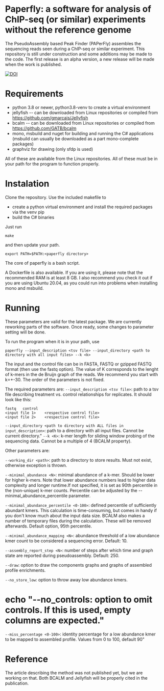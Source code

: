 # Paperfly: a software for analysis of ChIP-seq (or similar) experiments without the reference genome

The PseudoAssembly based Peak Finder (PAPerFly) assembles the sequencing reads seen during a ChIP-seq or similar experiment. 
This repository is still under construction and some additions may be made to the code. The first release is an alpha version, a new release will be made when the work is published.

[![DOI](https://zenodo.org/badge/DOI/10.5281/zenodo.6379332.svg)](https://doi.org/10.5281/zenodo.6379332)


# Requirements
- python 3.8 or newer, python3.8-venv to create a virtual environment
- jellyfish -- can be downloaded from Linux repositories or compiled from https://github.com/gmarcais/Jellyfish
- bcalm -- can be downloaded from Linux repositories or compiled from https://github.com/GATB/bcalm
- mono, msbuild and nuget for building and running the C# applications (msbuild can usually be downloaded as a part mono-complete packages)
- graphviz for drawing (only sfdp is used)

All of these are available from the Linux repositories. All of these must be in your path for the program to function properly.

# Instalation
Clone the repository. Use the included makefile to 
- create a python virtual environment and install the required packages via the venv pip
- build the C# binaries

Just run 
```
make
```
and then update your path. 
```
export PATH=$PATH:<paperfly directory>
```

The core of paperfly is a bash script.

A Dockerfile is also available. If you are using it, please note that the recommended RAM is at least 8 GB. 
I also recommend you check it out if you are using Ubuntu 20.04, as you could run into problems when installing mono and msbuild.

# Running

These parameters are valid for the latest package. We are currently reworking parts of the software. Once ready, some changes to parameter setting will be done.

To run the program when it is in your path, use
```
paperfly --input_description <tsv file> --input_directory <path to directory with all input files> --k <k>
```
The input and the control file can be in FASTA, FASTQ or gzipped FASTQ format (then use the fastq option). The value of K corresponds to the lenght of k-mers in the de Bruijn graph of the reads. We recommend you start with k=+-30.
The order of the parameters is not fixed.

The required parameters are:
```--input_description <tsv file>```: path to a tsv file describing treatment vs. control relationships for replicates. 
It should look like this: 

```
fastq   control
<input file 1>    <respective control file>
<input file 2>    <respective control file>
```

```--input_directory <path to directory with ALL files in input_description>```: path to a directory with all input files. Cannot be current directory."
```--k <K>```: k-mer length for sliding window probing of the sequencing data. Cannot be a multiple of 4 (BCALM property).

Other parameters are:

```--working_dir <path>```: path to a directory to store results. Must not exist, otherwise exception is thrown.

```--minimal_abundance <N>```: minimal abundance of a k-mer. Should be lower for higher k-mers. Note that lower abundance numbers lead to higher data complexity and longer runtime.If not specified, it is set as 90th percentile in the (non-unique) k-mer counts. Percentile can
                        be adjusted by the --minimal_abundance_percentile parameter.

```--minimal_abundance_percentile <0-100>```: defined percentile of sufficiently abundant kmers. This calculation is time-consuming, but comes in handy if you don\'t know much about the input data size.
  BCALM also makes a number of temporary files during the calculation. These will be removed afterwards. Default option, 95th percentile.

```--minimal_abundance_mapping <N>```: abundance threshold of a low abundance kmer count to be considered a sequencing error. Default: 10.

```--assembly_report_step <N>```: number of steps after which time and graph state are reported during pseudoassembly. Default: 250.

```--draw```: option to draw the components graphs and graphs of assembled profile enrichments.

```--no_store_low```: option to throw away low abundance kmers.

 #  echo "--no_controls: option to omit controls. If this is used, empty <control> columns are expected."
```--miss_percentage <0-100>```: identity percentage for a low abundance kmer to be mapped to assembled profile. Values from 0 to 100, default 90"

# Reference
The article describing the method was not published yet, but we are working on that. Both BCALM and Jellyfish will be properly cited in the publication.
